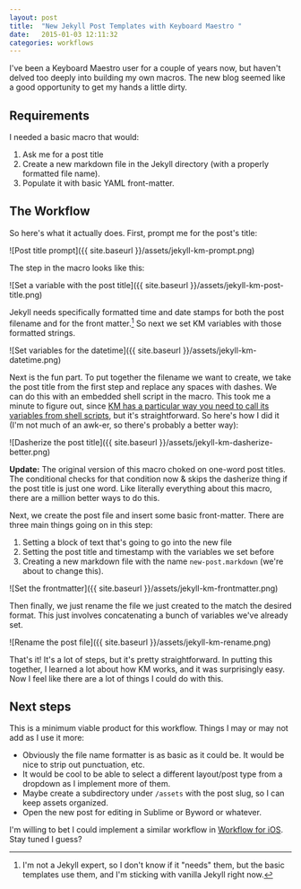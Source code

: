 ```yaml
---
layout: post
title:  "New Jekyll Post Templates with Keyboard Maestro "
date:   2015-01-03 12:11:32
categories: workflows
---
```


I've been a Keyboard Maestro user for a couple of years now, but haven't delved too deeply into building my own macros. The new blog seemed like a good opportunity to get my hands a little dirty.

## Requirements

I needed a basic macro that would:

1. Ask me for a post title
2. Create a new markdown file in the Jekyll directory (with a properly formatted file name).
3. Populate it with basic YAML front-matter.

## The Workflow

So here's what it actually does. First, prompt me for the post's title:

![Post title prompt]({{ site.baseurl }}/assets/jekyll-km-prompt.png)

The step in the macro looks like this:

![Set a variable with the post title]({{ site.baseurl }}/assets/jekyll-km-post-title.png)

Jekyll needs specifically formatted time and date stamps for both the post filename and for the front matter.[^need] So next we set KM variables with those formatted strings.

![Set variables for the datetime]({{ site.baseurl }}/assets/jekyll-km-datetime.png)

[^need]: I'm not a Jekyll expert, so I don't know if it "needs" them, but the basic templates use them, and I'm sticking with vanilla Jekyll right now.

Next is the fun part. To put together the filename we want to create, we take the post title from the first step and replace any spaces with dashes. We can do this with an embedded shell script in the macro. This took me a minute to figure out, since [KM has a particular way you need to call its variables from shell scripts](http://www.keyboardmaestro.com/documentation/6/scripting.html#scripting_actions "Keyboard Maestro 6 Documentation: Scripting"), but it's straightforward. So here's how I did it (I'm not much of an awk-er, so there's probably a better way):

![Dasherize the post title]({{ site.baseurl }}/assets/jekyll-km-dasherize-better.png)

**Update:** The original version of this macro choked on one-word post titles. The conditional checks for that condition now & skips the dasherize thing if the post title is just one word. Like literally everything about this macro, there are a million better ways to do this.

Next, we create the post file and insert some basic front-matter. There are three main things going on in this step:

1. Setting a block of text that's going to go into the new file
2. Setting the post title and timestamp with the variables we set before
3. Creating a new markdown file with the name `new-post.markdown` (we're about to change this).

![Set the frontmatter]({{ site.baseurl }}/assets/jekyll-km-frontmatter.png)

Then finally, we just rename the file we just created to the match the desired format. This just involves concatenating a bunch of variables we've already set.

![Rename the post file]({{ site.baseurl }}/assets/jekyll-km-rename.png)

That's it! It's a lot of steps, but it's pretty straightforward. In putting this together, I learned a lot about how KM works, and it was surprisingly easy. Now I feel like there are a lot of things I could do with this.

## Next steps

This is a minimum viable product for this workflow. Things I may or may not add as I use it more:

* Obviously the file name formatter is as basic as it could be. It would be nice to strip out punctuation, etc.
* It would be cool to be able to select a different layout/post type from a dropdown as I implement more of them.
* Maybe create a subdirectory under `/assets` with the post slug, so I can keep assets organized.
* Open the new post for editing in Sublime or Byword or whatever.

I'm willing to bet I could implement a similar workflow in [Workflow for iOS](https://workflow.is). Stay tuned I guess?
